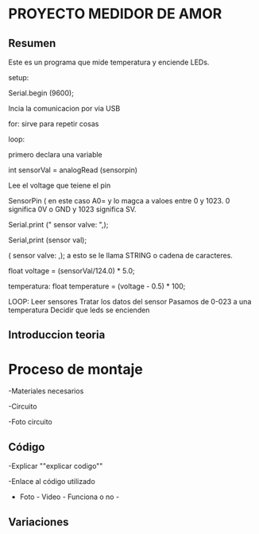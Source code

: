 # PROYECTO MEDIDOR DE AMOR


## Resumen

Este es un programa que mide temperatura y enciende LEDs.

setup:

Serial.begin (9600);

Incia la comunicacion por via USB 

for: sirve para repetir cosas 

loop:

primero declara una variable 

int sensorVal = analogRead (sensorpin)

Lee el voltage que teiene el pin

SensorPin ( en este caso A0= y lo magca a valoes entre 0 y 1023. 0 significa 0V o GND y 1023 significa SV.

Serial.print (" sensor valve: ",);

Serial,print (sensor val);

( sensor valve: ,); a esto se le llama STRING o cadena de caracteres.

float voltage = (sensorVal/124.0) * 5.0;

temperatura: float temperature = (voltage - 0.5) * 100;

LOOP:
Leer sensores
Tratar los datos del sensor
Pasamos de 0-023 a una temperatura 
Decidir que leds se encienden


## Introduccion teoria


# Proceso de montaje

-Materiales necesarios

-Circuito

-Foto circuito

## Código

-Explicar ""explicar codigo""

-Enlace al código utilizado

- Foto - Video - Funciona o no -

## Variaciones

